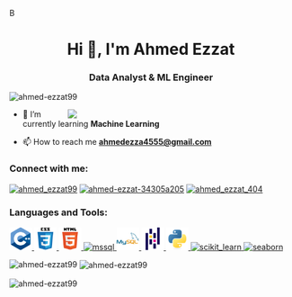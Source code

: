 B<h1 align="center">Hi 👋, I'm Ahmed Ezzat</h1>
<h3 align="center">Data Analyst & ML Engineer</h3>

<p align="left"> <img src="https://komarev.com/ghpvc/?username=ahmed-ezzat99&label=Profile%20views&color=0e75b6&style=flat" alt="ahmed-ezzat99" /> </p>

<p><img align="right" width="400" src="https://www.twinword.com/wp-content/uploads/sites/7/2015/11/machine_learning.jpg"  /></p>


- 🌱 I’m currently learning **Machine Learning**

- 📫 How to reach me **ahmedezza4555@gmail.com**

<h3 align="left">Connect with me:</h3>
<p align="left">
<a href="https://twitter.com/ahmed_ezzat99" target="blank"><img align="center" src="https://raw.githubusercontent.com/rahuldkjain/github-profile-readme-generator/master/src/images/icons/Social/twitter.svg" alt="ahmed_ezzat99" height="30" width="40" /></a>
<a href="https://linkedin.com/in/ahmed-ezzat-34305a205" target="blank"><img align="center" src="https://raw.githubusercontent.com/rahuldkjain/github-profile-readme-generator/master/src/images/icons/Social/linked-in-alt.svg" alt="ahmed-ezzat-34305a205" height="30" width="40" /></a>
<a href="https://instagram.com/ahmed_ezzat_404" target="blank"><img align="center" src="https://raw.githubusercontent.com/rahuldkjain/github-profile-readme-generator/master/src/images/icons/Social/instagram.svg" alt="ahmed_ezzat_404" height="30" width="40" /></a>
</p>

<h3 align="left">Languages and Tools:</h3>
<p align="left"> <a href="https://www.w3schools.com/cpp/" target="_blank" rel="noreferrer"> <img src="https://raw.githubusercontent.com/devicons/devicon/master/icons/cplusplus/cplusplus-original.svg" alt="cplusplus" width="40" height="40"/> </a> <a href="https://www.w3schools.com/css/" target="_blank" rel="noreferrer"> <img src="https://raw.githubusercontent.com/devicons/devicon/master/icons/css3/css3-original-wordmark.svg" alt="css3" width="40" height="40"/> </a> <a href="https://www.w3.org/html/" target="_blank" rel="noreferrer"> <img src="https://raw.githubusercontent.com/devicons/devicon/master/icons/html5/html5-original-wordmark.svg" alt="html5" width="40" height="40"/> </a> <a href="https://www.microsoft.com/en-us/sql-server" target="_blank" rel="noreferrer"> <img src="https://www.svgrepo.com/show/303229/microsoft-sql-server-logo.svg" alt="mssql" width="40" height="40"/> </a> <a href="https://www.mysql.com/" target="_blank" rel="noreferrer"> <img src="https://raw.githubusercontent.com/devicons/devicon/master/icons/mysql/mysql-original-wordmark.svg" alt="mysql" width="40" height="40"/> </a> <a href="https://pandas.pydata.org/" target="_blank" rel="noreferrer"> <img src="https://raw.githubusercontent.com/devicons/devicon/2ae2a900d2f041da66e950e4d48052658d850630/icons/pandas/pandas-original.svg" alt="pandas" width="40" height="40"/> </a> <a href="https://www.python.org" target="_blank" rel="noreferrer"> <img src="https://raw.githubusercontent.com/devicons/devicon/master/icons/python/python-original.svg" alt="python" width="40" height="40"/> </a> <a href="https://scikit-learn.org/" target="_blank" rel="noreferrer"> <img src="https://upload.wikimedia.org/wikipedia/commons/0/05/Scikit_learn_logo_small.svg" alt="scikit_learn" width="40" height="40"/> </a> <a href="https://seaborn.pydata.org/" target="_blank" rel="noreferrer"> <img src="https://seaborn.pydata.org/_images/logo-mark-lightbg.svg" alt="seaborn" width="40" height="40"/> </a> </p>

<p><img align="left" src="https://github-readme-stats.vercel.app/api/top-langs?username=ahmed-ezzat99&show_icons=true&locale=en&layout=compact" alt="ahmed-ezzat99" /></p>

<p>&nbsp;<img align="center" src="https://github-readme-stats.vercel.app/api?username=ahmed-ezzat99&show_icons=true&locale=en" alt="ahmed-ezzat99" /></p>

<p><img align="center" src="https://github-readme-streak-stats.herokuapp.com/?user=ahmed-ezzat99&" alt="ahmed-ezzat99" /></p>
